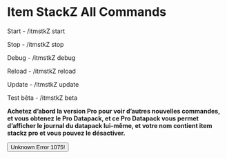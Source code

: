 <!DOCTYPE html>

<html>

<body>

<title> Item StackZ All Commands</title>

<h1>Item StackZ All Commands</h1>

<p>Start     - /itmstkZ start</p>

<p>Stop      - /itmstkZ stop</p>

<p>Debug     - /itmstkZ debug</p>

<p>Reload    - /itmstkZ reload</p>

<p>Update    - /itmstkZ update</p>

<p>Test bêta - /itmstkZ beta</p>

<p><strong>Achetez d’abord la version Pro pour voir d’autres nouvelles commandes, et vous obtenez le Pro Datapack, et ce Pro Datapack vous permet d’afficher le journal du datapack lui-même, et votre nom contient item stackz pro et vous pouvez le désactiver.

</p>

<button>Unknown Error 1075!</button>

</html>

</body>

